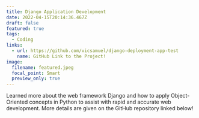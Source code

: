 ```yaml
---
title: Django Application Development
date: 2022-04-15T20:14:36.467Z
draft: false
featured: true
tags:
  - Coding
links:
  - url: https://github.com/vicsamuel/django-deployment-app-test
    name: GitHub Link to the Project!
image:
  filename: featured.jpeg
  focal_point: Smart
  preview_only: true
---
```

Learned more about the web framework Django and how to apply Object-Oriented concepts in Python to assist with rapid and accurate web development. More details are given on the GitHub repository linked below!
